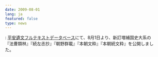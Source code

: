 ```yaml
---
date: 2009-08-01
lang: ja
featured: false
type: news
---
```

: 
<a href="http://wwwap.hi.u-tokyo.ac.jp/ships/">平安遺文フルテキストデータベース</a>にて、8月1日より、新訂増補国史大系の『法曹類林』『続左丞抄』『朝野群載』『本朝文粋』『本朝続文粋』を公開しました。
